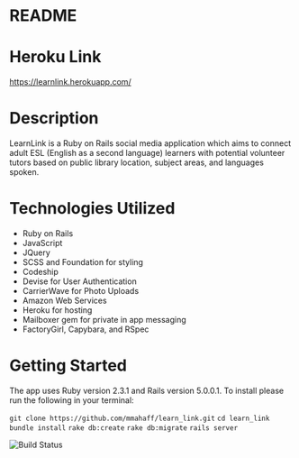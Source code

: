 # README

# Heroku Link

https://learnlink.herokuapp.com/

# Description

LearnLink is a Ruby on Rails social media application which aims to connect adult ESL (English as a second language) learners with potential volunteer tutors based on public library location, subject areas, and languages spoken.

# Technologies Utilized

* Ruby on Rails
* JavaScript
* JQuery
* SCSS and Foundation for styling
* Codeship
* Devise for User Authentication
* CarrierWave for Photo Uploads
* Amazon Web Services
* Heroku for hosting
* Mailboxer gem for private in app messaging
* FactoryGirl, Capybara, and RSpec


# Getting Started

The app uses Ruby version 2.3.1 and Rails version 5.0.0.1. To install please run the following in your terminal:

`git clone https://github.com/mmahaff/learn_link.git`
`cd learn_link`
`bundle install`
`rake db:create`
`rake db:migrate`
`rails server`

![Build Status](https://codeship.com/projects/25b5def0-7520-0134-51f2-1eaf12e437c5/status?branch=master)
